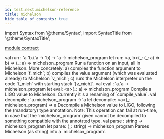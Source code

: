 ```yaml
---
id: test.next.michelson-reference
title: michelson
hide_table_of_contents: true
---
```

import Syntax from '@theme/Syntax';
import SyntaxTitle from '@theme/SyntaxTitle';



[module contract](test.next.michelson.contract.md)


<SyntaxTitle syntax="cameligo">
val run : &#39;a &#39;b.(&#39;a -&gt; &#39;b) -&gt; &#39;a -&gt; michelson&#95;program
</SyntaxTitle>
<SyntaxTitle syntax="jsligo">
let run: &lt;a, b&gt;(&#95;: (&#95;: a) =&gt; b) =&gt; (&#95;: a) =&gt; michelson&#95;program
</SyntaxTitle>
Run a function on an input, all in Michelson. More concretely:
        a) compiles the function argument to Michelson `f_mich`; b)
        compiles the value argument (which was evaluated already) to
        Michelson `v_mich`; c) runs the Michelson interpreter on the code
        `f_mich` with starting stack `[v_mich]`.


<SyntaxTitle syntax="cameligo">
val eval : &#39;a.&#39;a -&gt; michelson&#95;program
</SyntaxTitle>
<SyntaxTitle syntax="jsligo">
let eval: &lt;a&gt;(&#95;: a) =&gt; michelson&#95;program
</SyntaxTitle>
Compile a LIGO value to Michelson. Currently it is a
        renaming of `compile_value`.


<SyntaxTitle syntax="cameligo">
val decompile : &#39;a.michelson&#95;program -&gt; &#39;a
</SyntaxTitle>
<SyntaxTitle syntax="jsligo">
let decompile: &lt;a&gt;(&#95;: michelson&#95;program) =&gt; a
</SyntaxTitle>
Decompile a Michelson value to LIGO, following the
        (mandatory) type annotation. Note: This operation can fail at
        run-time, in case that the `michelson_program` given cannot be
        decompiled to something compatible with the annotated type.


<SyntaxTitle syntax="cameligo">
val parse : string -&gt; michelson&#95;program
</SyntaxTitle>
<SyntaxTitle syntax="jsligo">
let parse: (&#95;: string) =&gt; michelson&#95;program
</SyntaxTitle>
Parses Michelson (as string) into a `michelson_program`.
